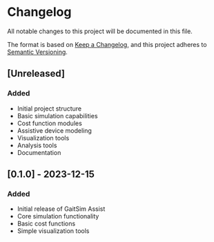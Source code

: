 # Changelog

All notable changes to this project will be documented in this file.

The format is based on [Keep a Changelog](https://keepachangelog.com/en/1.0.0/),
and this project adheres to [Semantic Versioning](https://semver.org/spec/v2.0.0.html).

## [Unreleased]

### Added
- Initial project structure
- Basic simulation capabilities
- Cost function modules
- Assistive device modeling
- Visualization tools
- Analysis tools
- Documentation

## [0.1.0] - 2023-12-15

### Added
- Initial release of GaitSim Assist
- Core simulation functionality
- Basic cost functions
- Simple visualization tools 